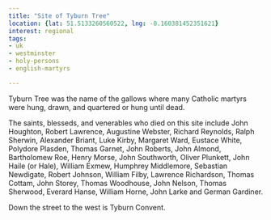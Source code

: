 ```yaml
---
title: "Site of Tyburn Tree"
location: {lat: 51.5133260560522, lng: -0.160381452351621}
interest: regional
tags:
- uk
- westminster
- holy-persons
- english-martyrs

---
```



Tyburn Tree was the name of the gallows where many Catholic martyrs were hung, drawn, and quartered or hung until dead.

The saints, blesseds, and venerables who died on this site include John Houghton, Robert Lawrence, Augustine Webster, Richard Reynolds, Ralph Sherwin, Alexander Briant, Luke Kirby, Margaret Ward, Eustace White, Polydore Plasden, Thomas Garnet, John Roberts, John Almond, Bartholomew Roe, Henry Morse, John Southworth, Oliver Plunkett, John Haile (or Hale), William Exmew, Humphrey Middlemore, Sebastian Newdigate, Robert Johnson, William Filby, Lawrence Richardson, Thomas Cottam, John Storey, Thomas Woodhouse, John Nelson, Thomas Sherwood, Everard Hanse, William Horne, John Larke and German Gardiner.

Down the street to the west is Tyburn Convent.


